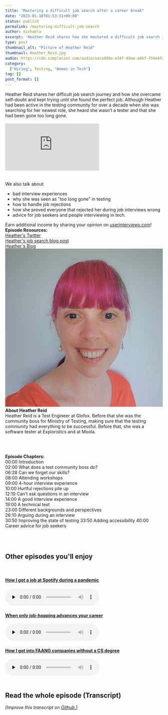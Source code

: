 ```yaml
---
title: "Mastering a difficult job search after a career break"
date: "2023-01-18T01:53:31+00:00"
status: publish
permalink: /mastering-difficult-job-search
author: michaela
excerpt: 'Heather Reid shares how she mastered a difficult job search journey in tech.'
type: post
thumbnail_alt: "Picture of Heather Reid"
thumbnail: Heather_Reid.jpg
audio: https://cdn.simplecast.com/audio/aaca909a-e34f-49ae-a86f-f59e4fa807f0/episodes/9c52a714-a011-4951-b2c6-3ff99bf16be5/audio/f80fc010-c5ef-40c3-b322-da6bb5f7457c/default_tc.mp3
category:
  ["Hiring", Testing, "Women in Tech"]
tag: []
post_format: []
---
```



<div class="episode-about">
Heather Reid shares her difficult job search journey and how she overcame self-doubt and kept trying until she found the perfect job. 
Although Heather had been active in the testing community for over a decade when she was searching for her newest role, she heard ‌she wasn’t a tester and that she had been gone too long gone.<br/> <br/>

<div class="video-container">
<iframe class="video" src="https://www.youtube-nocookie.com/embed/_cP1X0NIgSs" title="YouTube video player" rel=0"  frameborder="0" allowfullscreen="allowfullscreen allow="accelerometer; autoplay; clipboard-write; encrypted-media; gyroscope; picture-in-picture" allowfullscreen></iframe>
</div>

<br/>We also talk about:
<ul>
<li>bad interview experiences</li>
<li>why she was seen as "too long gone" in testing</li>
<li>how to handle job rejections</li>
<li>how she proved everyone that rejected her during job interviews wrong</li>
<li>advice for job seekers and people interviewing in tech.</li>
</ul>
</div>

<div class="sponsorship">
Earn additional income by sharing your opinion on <a href="https://www.userinterviews.com/hello">userinterviews.com</a>!
</div> 

<div class="episode-links">
<b>Episode Resources:</b><br/>
<a href="https://twitter.com/heather_reiduff">Heather's Twitter</a><br/>
<a href="https://heatherreiduff.com/posts/2022/three-month-wins/">Heather's job search blog post</a><br/>
<a href="https://heatherreiduff.com/">Heather's Blog</a><br/> 
</div>

<div class="row pt-2 align-items-center">
<div class="col-4 guest-picture">
<img src="Heather_Reid.jpg" alt="Picture of Ashley Hunsberger"/>
</div>
<div class="col-8 guest-about">
<b>About Heather Reid</b><br/>
Heather Reid is a Test Engineer at Glofox. Before that she was the community boss for Ministry of Testing, making sure that the testing community had everything to be successful. Before that, she was a software tester at Exploristics and at Moola.
</div>
</div>


<br/><br/>
<div class="episode-chapters">
<p><b>Episode Chapters: </b> <br/>
00:00 Introduction <br/>
02:00 What does a test community boss do? <br/>
06:28 Can we forget our skills? <br/>
08:00 Attending workshops <br/>
09:00 4-hour interview experience <br/>
10:00 Hurtful rejections pile up <br/>
12:10 Can't ask questions in an interview <br/>
14:00 A good interview experience <br/>
19:00 A technical test <br/>
23:00 Different backgrounds and perspectives <br/>
26:10 Arguing during an interview <br/>
30:50 Improving the state of testing
33:50 Adding accessibility
40:00 Career advice for job seekers
</p>
</div>

<br/><br/>
<div>
  <h2>Other episodes you'll enjoy</h2>
  <br/>
    <div class="row-md-6">
      <div class="row g-0 border rounded overflow-hidden flex-md-row mb-4 shadow-sm h-md-250 position-relative">
          <div class="col p-4 d-flex flex-column position-static">
            <a href="https://www.software-engineering-unlocked.com/job-at-spotify/"><h4 class="mb-0">How I got a job at Spotify during a pandemic</h3></a>
  <audio controls preload="none">
               <source src="https://cdn.simplecast.com/audio/aaca909a-e34f-49ae-a86f-f59e4fa807f0/episodes/cb179ff0-0388-478d-a570-8d7d28f6f23c/audio/a458d6b4-96b5-4b5a-8e8f-10b3b146c373/default_tc.mp3" />
              </audio>
          </div>
        </div>
      </div>
    <div class="row-md-6">
      <div class="row g-0 border rounded overflow-hidden flex-md-row mb-4 shadow-sm h-md-250 position-relative">
          <div class="col p-4 d-flex flex-column position-static">
                       <a href="https://www.software-engineering-unlocked.com/underrepresented-underpaid-undervalued/"><h4 class="mb-0">When only job-hopping advances your career</h3></a>
  <audio controls preload="none">
                <source src="https://cdn.simplecast.com/audio/aaca909a-e34f-49ae-a86f-f59e4fa807f0/episodes/ed08d77f-bcd2-46d6-b2d8-bb0b5cb934ef/audio/7e71fc7b-e153-4fc4-af77-a740f35a6d6e/default_tc.mp3" />
              </audio>
          </div>
        </div>
      </div>
          <div class="row-md-6">
      <div class="row g-0 border rounded overflow-hidden flex-md-row mb-4 shadow-sm h-md-250 position-relative">
          <div class="col p-4 d-flex flex-column position-static">
                       <a href="https://www.software-engineering-unlocked.com/faang-job-without-cs-degree/"> <h4 class="mb-0">How I got into FAANG companies without a CS degree</h3></a>
  <audio controls preload="none">
                <source src="https://cdn.simplecast.com/audio/aaca909a-e34f-49ae-a86f-f59e4fa807f0/episodes/2ec3af9e-9a17-4ccd-95df-0e9b1a03ecc6/audio/66ec2bf9-b1d0-4ae3-868e-9017bb8cc4ee/default_tc.mp3" />
              </audio>
          </div>
        </div>
      </div>
</div>
<br/>

## Read the whole episode (Transcript)

_\[Improve this transcript on [Github](https://github.com/mgreiler/se-unlocked/tree/master/Transcripts)_[.](https://github.com/mgreiler/se-unlocked/tree/master/Transcripts)\]

